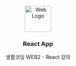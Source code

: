 <p align="center">
  <a href="https://github.com/reyeon1209/React_App">
    <img src="https://user-images.githubusercontent.com/46713032/85989157-1b252280-ba2b-11ea-9313-5976c8e8253b.png" alt="Web Logo" width="72" height="72">
  </a>
</p>

<h3 align="center">React App</h3>

<p align="center">
  생활코딩 WEB2 - React 강의
</p>
